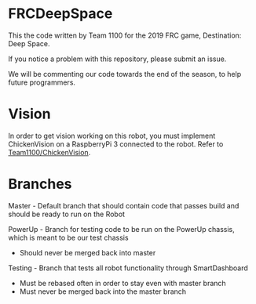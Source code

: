 # FRCDeepSpace
This the code written by Team 1100 for the 2019 FRC game, Destination: Deep Space.

If you notice a problem with this repository, please submit an issue.

We will be commenting our code towards the end of the season, to help future programmers.

# Vision
In order to get vision working on this robot, you must implement ChickenVision on a RaspberryPi 3 connected to the robot. Refer to [Team1100/ChickenVision](https://github.com/Team1100/ChickenVision).

# Branches

Master - Default branch that should contain code that passes build and should be ready to run on the Robot

PowerUp - Branch for testing code to be run on the PowerUp chassis, which is meant to be our test chassis
 - Should never be merged back into master

Testing - Branch that tests all robot functionality through SmartDashboard
 - Must be rebased often in order to stay even with master branch
 - Must never be merged back into the master branch
